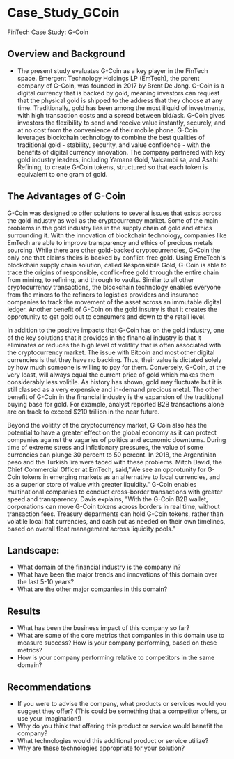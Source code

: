 # Case_Study_GCoin
 FinTech Case Study: G-Coin

## Overview and Background
* The present study evaluates G-Coin as a key player in the FinTech space. Emergent Technology Holdings LP (EmTech), the parent company of G-Coin, was founded in 2017 by Brent De Jong.
G-Coin is a digital currency that is backed by gold, meaning investors can request that the physical gold is shipped to the address that they choose at any time. 
Traditionally, gold has been among the most illquid of investments, with high transaction costs and a spread between bid/ask. G-Coin gives investors the flexibility to send and receive value instantly, 
securely, and at no cost from the convenience of their mobile phone. G-Coin leverages blockchain technology to combine the best qualities of traditional gold - stability,
security, and value confidence - with the benefits of digital currency innovation. The company partnered with key gold industry leaders, including Yamana Gold, Valcambi sa,
and Asahi Refining, to create G-Coin tokens, structured so that each token is equivalent to one gram of gold.


## The Advantages of G-Coin
G-Coin was designed to offer solutions to several issues that exists across the gold industry as well as the cryptocurrency market. Some of the main problems in the gold industry lies in the 
supply chain of gold and ethics surrounding it. With the innovation of blockchain technology, companies like EmTech are able to improve transparency and ethics of precious 
metals sourcing. While there are other gold-backed cryptocurrencies, G-Coin the only one that claims theirs is backed by conflict-free gold. Using EmeTech's blockchain
supply chain solution, called Responsibile Gold, G-Coin is able to trace the origins of responsible, conflic-free gold through the entire chain from mining, to refining, and through 
to vaults. Similar to all other cryptocurrency transactions, the blockchain technology enables everyone from the miners to the refiners to logistics providers and insurance companies
to track the movement of the asset across an immutable digital ledger. Another benefit of G-Coin on the gold insutry is that it creates the opprotunity to get gold out to consumers and down to the retail level.

In addition to the positive impacts that G-Coin has on the gold industry, one of the key solutions that it provides in the financial industry is that it eliminates or reduces the high level of volitlity that is 
often associated with the cryptocurrency market. The issue with Bitcoin and most other digital currencies is that they have no backing. Thus, their value is dictated solely by how much someone is willing to 
pay for them. Conversely, G-Coin, at the very least, will always equal the current price of gold which makes them considerably less volitile. As history has shown, gold may fluctuate but it is still classed
as a very expensive and in-demand precious metal. The other benefit of G-Coin in the financial industry is the expansion of the traditional buying base for gold. For example, analyst reported B2B transactions 
alone are on track to exceed $210 trillion in the near future. 


Beyond the volitity of the cryptocurrency market, G-Coin also has the potential to have a greater effect on the global economy as it can protect companies against the vagaries of politics and economic downturns.
During time of extreme stress and inflationary pressures, the value of some currencies can plunge 30 percent to 50 percent. In 2018, the Argentinian peso and the Turkish lira were faced with these problems.
Mitch David, the Chief Commercial Officer at EmTech, said,"We see an opprotunity for G-Coin tokens in emerging markets as an alternative to local currencies, and as a superior store of value with greater liquidity."
G-Coin enables multinational companies to conduct cross-border transactions with greater speed and transparency. Davis explains, "With the G-Coin B2B wallet, corporations can move G-Coin tokens across borders in real time,
without transaction fees. Treasury deparments can hold G-Coin tokens, rather than volatile local fiat currencies, and cash out as needed on their own timelines, based on overall float management across liquidity pools."



## Landscape:
* What domain of the financial industry is the company in?
* What have been the major trends and innovations of this domain over the last 5-10 years?
* What are the other major companies in this domain?
## Results
* What has been the business impact of this company so far?
* What are some of the core metrics that companies in this domain use to measure success? How is your company performing, based on these metrics?
* How is your company performing relative to competitors in the same domain?
## Recommendations
* If you were to advise the company, what products or services would you suggest they offer? (This could be something that a competitor offers, or use your imagination!)
* Why do you think that offering this product or service would benefit the company?
* What technologies would this additional product or service utilize?
* Why are these technologies appropriate for your solution?